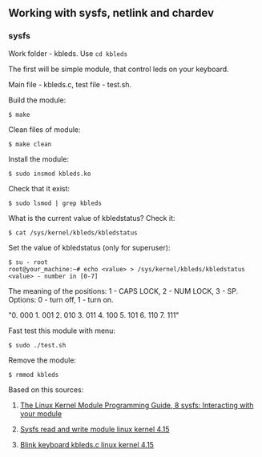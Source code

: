 ## Working with sysfs, netlink and chardev

### sysfs

Work folder - kbleds. Use `cd kbleds`

The first will be simple module, that control leds on your keyboard.

Main file - kbleds.c, test file - test.sh.

Build the module: 

    $ make

Clean files of module: 

    $ make clean

Install the module: 

    $ sudo insmod kbleds.ko

Check that it exist: 

    $ sudo lsmod | grep kbleds

What is the current value of kbledstatus? Check it: 

    $ cat /sys/kernel/kbleds/kbledstatus 

Set the value of kbledstatus (only for superuser):
    
    $ su - root
    root@your_machine:~# echo <value> > /sys/kernel/kbleds/kbledstatus 
    <value> - number in [0-7]

The meaning of the positions: 1 - CAPS LOCK, 2 - NUM LOCK, 3 - SP.
Options: 0 - turn off, 1 - turn on.

"0. 000   1. 001   2. 010   3. 011   4. 100   5. 101   6. 110   7. 111"

Fast test this module with menu: 

    $ sudo ./test.sh

Remove the module:

    $ rmmod kbleds

Based on this sources:

1. [The Linux Kernel Module Programming Guide,  8 sysfs: Interacting with your module](https://sysprog21.github.io/lkmpg/#sysfs-interacting-with-your-module)

2. [Sysfs read and write module linux kernel 4.15](https://pastebin.com/qEKTZZcB)

3. [Blink keyboard kbleds.c linux kernel 4.15](https://pastebin.com/r46SDJzs)

